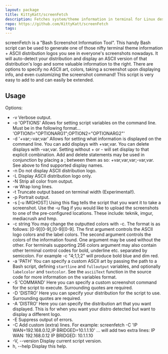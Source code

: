 ```yaml
---
layout: package
title: KittyKatt/screenFetch
description: Fetches system/theme information in terminal for Linux desktop screenshots.
repo: https://github.com/KittyKatt/screenFetch
tags:
---
```


screenFetch is a "Bash Screenshot Information Tool". This handy Bash script can be used to generate one of those nifty terminal theme information + ASCII distribution logos you see in everyone's screenshots nowadays. It will auto-detect your distribution and display an ASCII version of that distribution's logo and some valuable information to the right. There are options to specify no ASCII art, colors, taking a screenshot upon displaying info, and even customizing the screenshot command! This script is very easy to add to and can easily be extended.

 
## Usage

Options:

* -v                 Verbose output.
* -o 'OPTIONS'       Allows for setting script variables on the
command line. Must be in the following format...
'OPTION1="OPTIONARG1";OPTION2="OPTIONARG2"'
* -d '+var;-var;var' Allows for setting what information is displayed
on the command line. You can add displays with +var,var. You
can delete displays with -var,var. Setting without + or - will
set display to that explicit combination. Add and delete statements
may be used in conjunction by placing a ; between them as so:
+var,var,var;-var,var. See above to find supported display names.
* -n                 Do not display ASCII distribution logo.
* -L                 Display ASCII distribution logo only.
* -N                 Strip all color from output.
* -w                 Wrap long lines.
* -t                 Truncate output based on terminal width (Experimental!).
* -p                 Portrait output.
* -s [-u IMGHOST]    Using this flag tells the script that you want it
to take a screenshot. Use the -u flag if you would like
to upload the screenshots to one of the pre-configured
locations. These include: teknik, imgur, mediacrush and hmp.
* -c string          You may change the outputted colors with -c. The format is
as follows: [0-9][0-9],[0-9][0-9]. The first argument controls the
ASCII logo colors and the label colors. The second argument
controls the colors of the information found. One argument may be
used without the other. For terminals supporting 256 colors argument
may also contain other terminal control codes for bold, underline etc.
separated by semicolon. For example -c "4;1,1;2" will produce bold
blue and dim red.
* -a 'PATH'          You can specify a custom ASCII art by passing the path
to a Bash script, defining `startline` and `fulloutput`
variables, and optionally `labelcolor` and `textcolor`.
See the `asciiText` function in the source code for more
information on the variables format.
* -S 'COMMAND'       Here you can specify a custom screenshot command for
the script to execute. Surrounding quotes are required.
* -D 'DISTRO'        Here you can specify your distribution for the script
to use. Surrounding quotes are required.
* -A 'DISTRO'        Here you can specify the distribution art that you want
displayed. This is for when you want your distro
detected but want to display a different logo.
* -E                 Suppress output of errors.
* -C                 Add custom (extra) lines.
For example:
screenfetch -C 'IP WAN=192.168.0.12,IP BRIDGED=10.1.1.10'
... will add two extra lines:
IP WAN: 192.168.0.12
IP BRIDGED: 10.1.1.10
* -V, --version      Display current script version.
* h, --help         Display this help.
